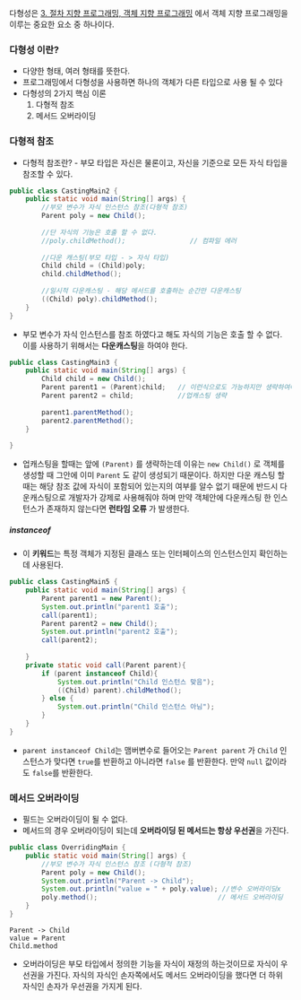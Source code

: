 다형성은 [3. 절차 지향 프로그래밍, 객체 지향 프로그래밍](<3. 절차 지향 프로그래밍, 객체 지향 프로그래밍.md>) 에서 객체 지향 프로그래밍을 이루는 중요한 요소 중 하나이다.
### 다형성 이란?
- 다양한 형태, 여러 형태를 뜻한다.
- 프로그래밍에서 다형성을 사용하면 하나의 객체가 다른 타입으로 사용 될 수 있다
- 다형성의 2가지 핵심 이론
	1) 다형적 참조
	2) 메서드 오버라이딩

### 다형적 참조

- 다형적 참조란? - 부모 타입은 자신은 물론이고, 자신을 기준으로 모든 자식 타입을 참조할 수 있다.

```java
public class CastingMain2 {  
    public static void main(String[] args) {  
        //부모 변수가 자식 인스턴스 참조(다형적 참조)  
        Parent poly = new Child();  
        
        //단 자식의 기능은 호출 할 수 없다.  
        //poly.childMethod();                // 컴파일 에러  
        
        //다운 캐스팅(부모 타입 - > 자식 타입)        
        Child child = (Child)poly;  
        child.childMethod();  
  
        //일시적 다운캐스팅 - 해당 메서드를 호출하는 순간만 다운캐스팅  
        ((Child) poly).childMethod();  
    }  
}
```

- 부모 변수가 자식 인스턴스를 참조 하였다고 해도 자식의 기능은 호출 할 수 없다. 이를 사용하기 위해서는 **다운캐스팅**을 하여야 한다.

```java
public class CastingMain3 {  
    public static void main(String[] args) {  
        Child child = new Child();  
        Parent parent1 = (Parent)child;   // 이런식으로도 가능하지만 생략하여야 한다.  
        Parent parent2 = child;           //업캐스팅 생략  
  
        parent1.parentMethod();  
        parent2.parentMethod();  
    }  
  
}
```

- 업캐스팅을 할때는 앞에 `(Parent)` 를 생략하는데 이유는 `new Child()` 로 객체를 생성할 때 그안에 이미 `Parent` 도 같이 생성되기 때문이다. 하지만 다운 캐스팅 할때는 해당 참조 값에 자식이 포함되어 있는지의 여부를 알수 없기 때문에 반드시 다운캐스팅으로 개발자가 강제로 사용해줘야 하며 만약 객체안에 다운캐스팅 한 인스턴스가 존재하지 않는다면 **런타임 오류** 가 발생한다.
##### instanceof
- 이 **키워드**는 특정 객체가 지정된 클래스 또는 인터페이스의 인스턴스인지 확인하는데 사용된다.
```java
public class CastingMain5 {  
    public static void main(String[] args) {  
        Parent parent1 = new Parent();  
        System.out.println("parent1 호출");  
        call(parent1);  
        Parent parent2 = new Child();  
        System.out.println("parent2 호출");  
        call(parent2);  
          
    }  
    private static void call(Parent parent){  
        if (parent instanceof Child){  
            System.out.println("Child 인스턴스 맞음");  
            ((Child) parent).childMethod();  
        } else {  
            System.out.println("Child 인스턴스 아님");  
        }  
    }  
}
```

- `parent instanceof Child`는 맴버변수로 들어오는 `Parent parent` 가 `Child` 인스턴스가 맞다면 `true`를 반환하고 아니라면 `false` 를 반환한다. 만약 `null` 값이라도 `false`를 반환한다.

### 메서드 오버라이딩
- 필드는 오버라이딩이 될 수 없다.
- 메서드의 경우 오버라이딩이 되는데 **오버라이딩 된 메서드는 항상 우선권**을 가진다.

```java
public class OverridingMain {  
    public static void main(String[] args) {  
        //부모 변수가 자식 인스턴스 참조 (다형적 참조)  
        Parent poly = new Child();  
        System.out.println("Parent -> Child");  
        System.out.println("value = " + poly.value); //변수 오버라이딩x  
        poly.method();                              // 메서드 오버라이딩  
    }  
}
```

```
Parent -> Child
value = Parent
Child.method
```

- 오버라이딩은 부모 타입에서 정의한 기능을 자식이 재정의 하는것이므로 자식이 우선권을 가진다. 자식의 자식인 손자쪽에서도 메서드 오버라이딩을 했다면 더 하위 자식인 손자가 우선권을 가지게 된다.

